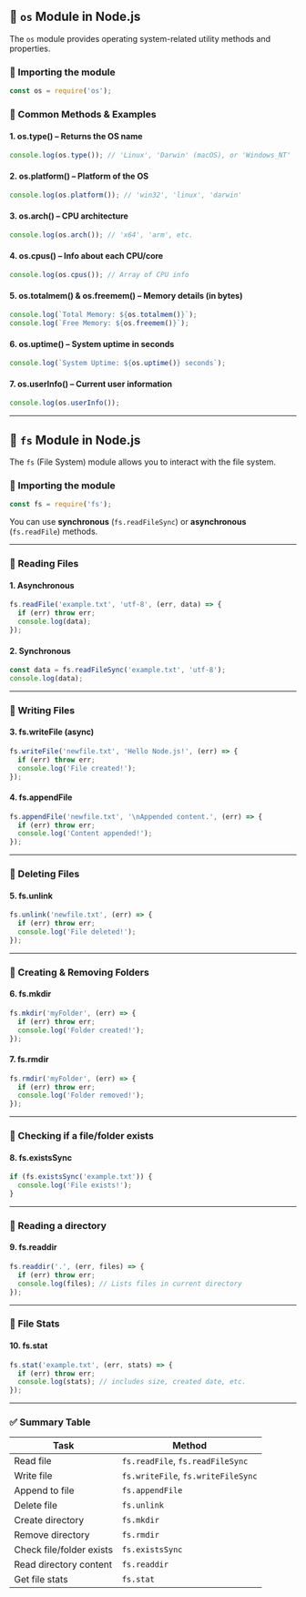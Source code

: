 ## 📁 `os` Module in Node.js

The `os` module provides operating system-related utility methods and properties.

### 🔹 Importing the module
```js
const os = require('os');
```

### 🔹 Common Methods & Examples

#### 1. **os.type()** – Returns the OS name
```js
console.log(os.type()); // 'Linux', 'Darwin' (macOS), or 'Windows_NT'
```

#### 2. **os.platform()** – Platform of the OS
```js
console.log(os.platform()); // 'win32', 'linux', 'darwin'
```

#### 3. **os.arch()** – CPU architecture
```js
console.log(os.arch()); // 'x64', 'arm', etc.
```

#### 4. **os.cpus()** – Info about each CPU/core
```js
console.log(os.cpus()); // Array of CPU info
```

#### 5. **os.totalmem() & os.freemem()** – Memory details (in bytes)
```js
console.log(`Total Memory: ${os.totalmem()}`);
console.log(`Free Memory: ${os.freemem()}`);
```

#### 6. **os.uptime()** – System uptime in seconds
```js
console.log(`System Uptime: ${os.uptime()} seconds`);
```

#### 7. **os.userInfo()** – Current user information
```js
console.log(os.userInfo());
```

---

## 📂 `fs` Module in Node.js

The `fs` (File System) module allows you to interact with the file system.

### 🔹 Importing the module
```js
const fs = require('fs');
```

You can use **synchronous** (`fs.readFileSync`) or **asynchronous** (`fs.readFile`) methods.

---

### 🔸 Reading Files

#### 1. **Asynchronous**
```js
fs.readFile('example.txt', 'utf-8', (err, data) => {
  if (err) throw err;
  console.log(data);
});
```

#### 2. **Synchronous**
```js
const data = fs.readFileSync('example.txt', 'utf-8');
console.log(data);
```

---

### 🔸 Writing Files

#### 3. **fs.writeFile (async)**
```js
fs.writeFile('newfile.txt', 'Hello Node.js!', (err) => {
  if (err) throw err;
  console.log('File created!');
});
```

#### 4. **fs.appendFile**
```js
fs.appendFile('newfile.txt', '\nAppended content.', (err) => {
  if (err) throw err;
  console.log('Content appended!');
});
```

---

### 🔸 Deleting Files

#### 5. **fs.unlink**
```js
fs.unlink('newfile.txt', (err) => {
  if (err) throw err;
  console.log('File deleted!');
});
```

---

### 🔸 Creating & Removing Folders

#### 6. **fs.mkdir**
```js
fs.mkdir('myFolder', (err) => {
  if (err) throw err;
  console.log('Folder created!');
});
```

#### 7. **fs.rmdir**
```js
fs.rmdir('myFolder', (err) => {
  if (err) throw err;
  console.log('Folder removed!');
});
```

---

### 🔸 Checking if a file/folder exists

#### 8. **fs.existsSync**
```js
if (fs.existsSync('example.txt')) {
  console.log('File exists!');
}
```

---

### 🔸 Reading a directory

#### 9. **fs.readdir**
```js
fs.readdir('.', (err, files) => {
  if (err) throw err;
  console.log(files); // Lists files in current directory
});
```

---

### 🔸 File Stats

#### 10. **fs.stat**
```js
fs.stat('example.txt', (err, stats) => {
  if (err) throw err;
  console.log(stats); // includes size, created date, etc.
});
```

---

### ✅ Summary Table

| Task                    | Method                    |
|-------------------------|---------------------------|
| Read file               | `fs.readFile`, `fs.readFileSync` |
| Write file              | `fs.writeFile`, `fs.writeFileSync` |
| Append to file          | `fs.appendFile`           |
| Delete file             | `fs.unlink`               |
| Create directory        | `fs.mkdir`                |
| Remove directory        | `fs.rmdir`                |
| Check file/folder exists| `fs.existsSync`           |
| Read directory content  | `fs.readdir`              |
| Get file stats          | `fs.stat`                 |

